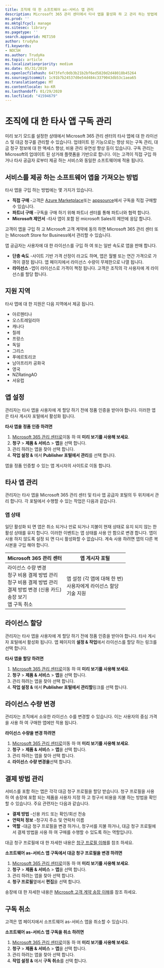 ```yaml
---
title: 조직에 대 한 소프트웨어 as-서비스 앱 관리
description: Microsoft 365 관리 센터에서 타사 앱을 활성화 하 고 관리 하는 방법에 대해 알아봅니다.
ms.prod: ''
ms.mktglfcycl: manage
ms.sitesec: library
ms.pagetype: ''
search.appverid: MET150
author: trudyha
f1.keywords:
- NOCSH
ms.author: TrudyHa
ms.topic: article
ms.localizationpriority: medium
ms.date: 05/31/2019
ms.openlocfilehash: 6473fefc0db3b21b2bf6ed5820d2d48018b45264
ms.sourcegitcommit: 1c91b7b24537d0e54d484c3379043db53c1aea65
ms.translationtype: MT
ms.contentlocale: ko-KR
ms.lasthandoff: 01/29/2020
ms.locfileid: "41594679"
---
```

# <a name="manage-third-party-app-subscriptions-for-your-organization"></a>조직에 대 한 타사 앱 구독 관리

미리 보기 모드를 설정한 상태에서 Microsoft 365 관리 센터의 타사 앱에 대 한 라이선스 및 대금 청구를 관리할 수 있습니다. 업데이트 된 기능으로는 향상 되는 구독 관리, 대금 청구 정보에 대 한 액세스 향상, 비용 관리 유연성 향상 등이 있습니다. 구독 관리는 Microsoft의 업데이트 된 상거래 플랫폼을 기반으로 합니다. 이는 고객이 직접 구입 하거나 타사 공급자 로부터 제공 하는 서비스와 동일한 소프트웨어에 적용 됩니다.

## <a name="how-to-get-software-as-a-service-apps"></a>서비스를 제공 하는 소프트웨어 앱을 가져오는 방법
타사 앱을 구입 하는 방법에는 몇 가지가 있습니다.
- **직접 구매** -고객은 [Azure Marketplace](https://azuremarketplace.microsoft.com/marketplace/)또는 [appsource](https://www.appsource.com/)에서 구독을 직접 구매할 수 있습니다. 
- **파트너 구매** -구독을 구매 하기 위해 파트너 센터를 통해 파트너와 협력 합니다. 
- **Microsoft 제안서** -타사 앱이 포함 된 microsoft Sales의 제안에 응답 합니다. 

고객이 앱을 구입 하 고 Microsoft 고객 계약에 동의 하면 Microsoft 365 관리 센터 또는 Microsoft Store for Business에서 관리할 수 있습니다.

앱 공급자는 사용자에 대 한 라이선스를 구입 하 여 또는 일반 속도로 앱을 판매 합니다. 
- **단층 속도** -사이트 기반 가격 산정이 라고도 하며, 앱은 월별 또는 연간 가격으로 가격이 결정 됩니다. 앱 페이지에서 라이선스 수량이 무제한으로 나열 됩니다. 
- **라이선스** -앱이 라이선스로 가격이 책정 됩니다. 고객은 조직의 각 사용자에 게 라이선스를 할당 합니다.

## <a name="supported-regions"></a>지원 지역
타사 앱에 대 한 지원은 다음 지역에서 제공 됩니다.
- 아르헨티나
- 오스트레일리아
- 캐나다
- 칠레
- 프랑스
- 독일
- 그리스
- 푸에르토리코
- 남아프리카 공화국
- 영국
- NZRatingAO
- 서유럽

## <a name="set-up-app"></a>앱 설정
관리자는 타사 앱을 사용자에 게 할당 하기 전에 정품 인증을 받아야 합니다. 이러한 앱은 타사 게시자 포털에서 활성화 됩니다. 

**타사 앱을 정품 인증 하려면**
1. [Microsoft 365 관리 센터로](https://go.microsoft.com/fwlink/p/?linkid=837890)이동 하 여 **미리 보기를 사용해 보세요**.
2. **청구** > **제품 & 서비스** > **앱**을 선택 합니다.
3. 관리 하려는 앱을 찾아 선택 합니다. 
4. **작업 설정 &** 에서 **Publisher 포털에서 관리**를 선택 합니다. 

앱을 정품 인증할 수 있는 앱 게시자의 사이트로 이동 합니다. 

## <a name="managing-third-party-apps"></a>타사 앱 관리
관리자는 타사 앱을 Microsoft 365 관리 센터 및 타사 앱 공급자 포털의 두 위치에서 관리 합니다. 각 포털에서 수행할 수 있는 작업은 다음과 같습니다.

### <a name="app-status"></a>앱 상태
일단 활성화 되 면 앱은 취소 되거나 만료 되거나 지불이 현재 상태로 유지 되지 않는 한 활성 상태를 유지 합니다. 이러한 이벤트는 앱 상태를 사용 안 함으로 변경 합니다. 앱이 사용 하지 않도록 설정 되 면 다시 활성화할 수 없습니다. 계속 사용 하려면 앱의 다른 복사본을 구입 해야 합니다.

| Microsoft 365 관리 센터 | 앱 게시자 포털 |
| --- | --- |
| 라이선스 수량 변경 <br> 청구 비용 결제 방법 관리 <br> 청구 비용 결제 방법 관리 <br> 결제 방법 변경 (신용 카드) <br> 송장 보기 <br> 앱 구독 취소 | 앱 설정 (각 앱에 대해 한 번) <br> 사용자에게 라이선스 할당 <br> 기술 지원 |

## <a name="assign-licenses"></a>라이선스 할당
관리자는 타사 앱을 사용자에 게 할당 하기 전에 정품 인증을 받아야 합니다. 타사 게시자 포털에서 활성화 됩니다. 앱 페이지의 **설정 & 작업**에서 라이선스를 할당 하는 링크를 선택 합니다.

**타사 앱을 할당 하려면**

1. [Microsoft 365 관리 센터로](https://go.microsoft.com/fwlink/p/?linkid=837890)이동 하 여 **미리 보기를 사용해 보세요**.
2. **청구** > **제품 & 서비스** > **앱**을 선택 합니다.
3. 관리 하려는 앱을 찾아 선택 합니다. 
4. **작업 설정 &** 에서 **Publisher 포털에서 관리할**링크를 선택 합니다. 
 
## <a name="change-license-quantity"></a>라이선스 수량 변경
관리자는 조직에서 소유한 라이선스 수를 변경할 수 있습니다. 이는 사용자의 중심 가격을 사용 하 여 구매한 앱에만 적용 됩니다.

**라이선스 수량을 변경 하려면**

1. [Microsoft 365 관리 센터로](https://go.microsoft.com/fwlink/p/?linkid=837890)이동 하 여 **미리 보기를 사용해 보세요**.
2. **청구** > **제품 & 서비스** > **앱**을 선택 합니다.
3. 관리 하려는 앱을 찾아 선택 합니다. 
4. **라이선스 수량 변경을**선택 합니다. 

## <a name="manage-payment-methods"></a>결제 방법 관리
서비스를 포함 하는 앱은 각각 대금 청구 프로필을 할당 받습니다. 청구 프로필을 사용 하 여 송장에 포함 되는 제품을 사용자 지정 하 고 청구서 비용을 지불 하는 방법을 확인할 수 있습니다. 주요 관련자는 다음과 같습니다.

- **결제 방법** -신용 카드 또는 확인/회선 전송
- **연락처 정보** -청구지 주소 및 연락처 이름
- **역할** -대금 청구 프로필을 변경 하거나, 청구서를 지불 하거나, 대금 청구 프로필에서 결제 방법을 사용 하 여 구매를 수행할 수 있도록 하는 역할입니다. 

대금 청구 프로필에 대 한 자세한 내용은 [청구 프로필 이해](https://docs.microsoft.com/microsoft-store/billing-profile)를 참조 하세요. 

**소프트웨어 as-서비스 앱 구독에서 대금 청구 프로필을 변경 하려면**

1. [Microsoft 365 관리 센터로](https://go.microsoft.com/fwlink/p/?linkid=837890)이동 하 여 **미리 보기를 사용해 보세요**.
2. **청구** > **제품 & 서비스** > **앱**을 선택 합니다.
3. 관리 하려는 앱을 찾아 선택 합니다. 
4. **청구 프로필**옆에서 **편집**을 선택 합니다.

송장에 대 한 자세한 내용은 [Microsoft 고객 계약 송장 이해](https://docs.microsoft.com/microsoft-store/billing-understand-your-invoice-msfb)를 참조 하세요.

## <a name="cancel-subscription"></a>구독 취소
고객은 앱 페이지에서 소프트웨어 as-서비스 앱을 취소할 수 있습니다. 

**소프트웨어 as-서비스 앱 구독을 취소 하려면**

1. [Microsoft 365 관리 센터로](https://go.microsoft.com/fwlink/p/?linkid=837890)이동 하 여 **미리 보기를 사용해 보세요**.
2. **청구** > **제품 & 서비스** > **앱**을 선택 합니다.
3. 관리 하려는 앱을 찾아 선택 합니다. 
4. **작업 설정 &** 에서 **구독 취소**를 선택 합니다.